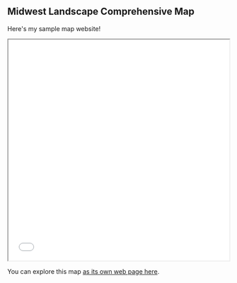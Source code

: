 ## Midwest Landscape Comprehensive Map

Here's my sample map website!

<iframe src="Online-map.html" height="500" width="500"></iframe>

You can explore this map [as its own web page here](Online-map.html).